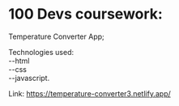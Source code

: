 # 100 Devs coursework:

Temperature Converter App;

Technologies used:<br>
--html<br> 
--css<br> 
--javascript.

Link:
https://temperature-converter3.netlify.app/